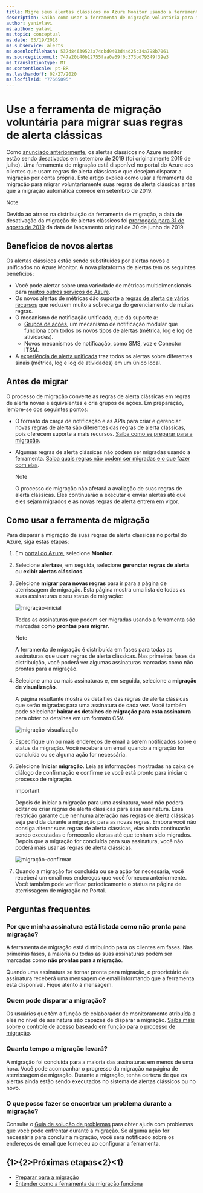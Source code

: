 ```yaml
---
title: Migre seus alertas clássicos no Azure Monitor usando a ferramenta de migração voluntária
description: Saiba como usar a ferramenta de migração voluntária para migrar suas regras de alerta clássicas.
author: yanivlavi
ms.author: yalavi
ms.topic: conceptual
ms.date: 03/19/2018
ms.subservice: alerts
ms.openlocfilehash: 537d84639523a74cbd9403d4ad25c34a798b7061
ms.sourcegitcommit: 747a20b40b12755faa0a69f0c373bd79349f39e3
ms.translationtype: MT
ms.contentlocale: pt-BR
ms.lasthandoff: 02/27/2020
ms.locfileid: "77665095"
---
```

# <a name="use-the-voluntary-migration-tool-to-migrate-your-classic-alert-rules"></a>Use a ferramenta de migração voluntária para migrar suas regras de alerta clássicas

Como [anunciado anteriormente](monitoring-classic-retirement.md), os alertas clássicos no Azure monitor estão sendo desativados em setembro de 2019 (foi originalmente 2019 de julho). Uma ferramenta de migração está disponível no portal do Azure aos clientes que usam regras de alerta clássicas e que desejam disparar a migração por conta própria. Este artigo explica como usar a ferramenta de migração para migrar voluntariamente suas regras de alerta clássicas antes que a migração automática comece em setembro de 2019.

> [!NOTE]
> Devido ao atraso na distribuição da ferramenta de migração, a data de desativação da migração de alertas clássicos foi [prorrogada para 31 de agosto de 2019](https://azure.microsoft.com/updates/azure-monitor-classic-alerts-retirement-date-extended-to-august-31st-2019/) da data de lançamento original de 30 de junho de 2019.

## <a name="benefits-of-new-alerts"></a>Benefícios de novos alertas

Os alertas clássicos estão sendo substituídos por alertas novos e unificados no Azure Monitor. A nova plataforma de alertas tem os seguintes benefícios:

- Você pode alertar sobre uma variedade de métricas multidimensionais para [muitos outros serviços do Azure](alerts-metric-near-real-time.md#metrics-and-dimensions-supported).
- Os novos alertas de métricas dão suporte a [regras de alerta de vários recursos](alerts-metric-overview.md#monitoring-at-scale-using-metric-alerts-in-azure-monitor) que reduzem muito a sobrecarga do gerenciamento de muitas regras.
- O mecanismo de notificação unificada, que dá suporte a:
  - [Grupos de ações](action-groups.md), um mecanismo de notificação modular que funciona com todos os novos tipos de alertas (métrica, log e log de atividades).
  - Novos mecanismos de notificação, como SMS, voz e Conector ITSM.
- A [experiência de alerta unificada](alerts-overview.md) traz todos os alertas sobre diferentes sinais (métrica, log e log de atividades) em um único local.

## <a name="before-you-migrate"></a>Antes de migrar

O processo de migração converte as regras de alerta clássicas em regras de alerta novas e equivalentes e cria grupos de ações. Em preparação, lembre-se dos seguintes pontos:

- O formato da carga de notificação e as APIs para criar e gerenciar novas regras de alerta são diferentes das regras de alerta clássicas, pois oferecem suporte a mais recursos. [Saiba como se preparar para a migração](alerts-prepare-migration.md).

- Algumas regras de alerta clássicas não podem ser migradas usando a ferramenta. [Saiba quais regras não podem ser migradas e o que fazer com elas](alerts-understand-migration.md#classic-alert-rules-that-will-not-be-migrated).

    > [!NOTE]
    > O processo de migração não afetará a avaliação de suas regras de alerta clássicas. Eles continuarão a executar e enviar alertas até que eles sejam migrados e as novas regras de alerta entrem em vigor.

## <a name="how-to-use-the-migration-tool"></a>Como usar a ferramenta de migração

Para disparar a migração de suas regras de alerta clássicas no portal do Azure, siga estas etapas:

1. Em [portal do Azure](https://portal.azure.com), selecione **Monitor**.

1. Selecione **alertas**e, em seguida, selecione **gerenciar regras de alerta** ou **exibir alertas clássicos**.

1. Selecione **migrar para novas regras** para ir para a página de aterrissagem de migração. Esta página mostra uma lista de todas as suas assinaturas e seu status de migração:

    ![migração-inicial](media/alerts-migration/migration-landing.png "Migrar regras")

    Todas as assinaturas que podem ser migradas usando a ferramenta são marcadas como **prontas para migrar**.

    > [!NOTE]
    > A ferramenta de migração é distribuída em fases para todas as assinaturas que usam regras de alerta clássicas. Nas primeiras fases da distribuição, você poderá ver algumas assinaturas marcadas como não prontas para a migração.

1. Selecione uma ou mais assinaturas e, em seguida, selecione a **migração de visualização**.

    A página resultante mostra os detalhes das regras de alerta clássicas que serão migradas para uma assinatura de cada vez. Você também pode selecionar **baixar os detalhes de migração para esta assinatura** para obter os detalhes em um formato CSV.

    ![migração-visualização](media/alerts-migration/migration-preview.png "Migração de visualização")

1. Especifique um ou mais endereços de email a serem notificados sobre o status da migração. Você receberá um email quando a migração for concluída ou se alguma ação for necessária.

1. Selecione **Iniciar migração**. Leia as informações mostradas na caixa de diálogo de confirmação e confirme se você está pronto para iniciar o processo de migração.

    > [!IMPORTANT]
    > Depois de iniciar a migração para uma assinatura, você não poderá editar ou criar regras de alerta clássicas para essa assinatura. Essa restrição garante que nenhuma alteração nas regras de alerta clássicas seja perdida durante a migração para as novas regras. Embora você não consiga alterar suas regras de alerta clássicas, elas ainda continuarão sendo executadas e fornecerão alertas até que tenham sido migrados. Depois que a migração for concluída para sua assinatura, você não poderá mais usar as regras de alerta clássicas.

    ![migração-confirmar](media/alerts-migration/migration-confirm.png "Confirmar início da migração")

1. Quando a migração for concluída ou se a ação for necessária, você receberá um email nos endereços que você forneceu anteriormente. Você também pode verificar periodicamente o status na página de aterrissagem de migração no Portal.

## <a name="frequently-asked-questions"></a>Perguntas frequentes

### <a name="why-is-my-subscription-listed-as-not-ready-for-migration"></a>Por que minha assinatura está listada como não pronta para migração?

A ferramenta de migração está distribuindo para os clientes em fases. Nas primeiras fases, a maioria ou todas as suas assinaturas podem ser marcadas como **não prontas para a migração**. 

Quando uma assinatura se tornar pronta para migração, o proprietário da assinatura receberá uma mensagem de email informando que a ferramenta está disponível. Fique atento à mensagem.

### <a name="who-can-trigger-the-migration"></a>Quem pode disparar a migração?

Os usuários que têm a função de colaborador de monitoramento atribuída a eles no nível de assinatura são capazes de disparar a migração. [Saiba mais sobre o controle de acesso baseado em função para o processo de migração](alerts-understand-migration.md#who-can-trigger-the-migration).

### <a name="how-long-will-the-migration-take"></a>Quanto tempo a migração levará?

A migração foi concluída para a maioria das assinaturas em menos de uma hora. Você pode acompanhar o progresso da migração na página de aterrissagem de migração. Durante a migração, tenha certeza de que os alertas ainda estão sendo executados no sistema de alertas clássicos ou no novo.

### <a name="what-can-i-do-if-i-run-into-a-problem-during-migration"></a>O que posso fazer se encontrar um problema durante a migração?

Consulte o [Guia de solução de problemas](alerts-understand-migration.md#common-problems-and-remedies) para obter ajuda com problemas que você pode enfrentar durante a migração. Se alguma ação for necessária para concluir a migração, você será notificado sobre os endereços de email que forneceu ao configurar a ferramenta.

## <a name="next-steps"></a>{1&gt;{2&gt;Próximas etapas&lt;2}&lt;1}

- [Preparar para a migração](alerts-prepare-migration.md)
- [Entender como a ferramenta de migração funciona](alerts-understand-migration.md)
